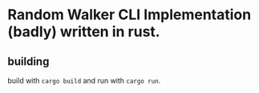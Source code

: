# Random Walker CLI Implementation (badly) written in rust.

## building  
build with `cargo build` and run with `cargo run`.
